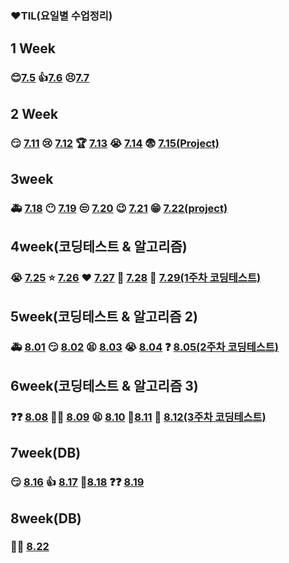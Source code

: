 ### ❤TIL(요일별 수업정리)

## 1 Week

### 😊[7.5](./1week/7.5/table.md)             👍[7.6](./1week/7.6/table.md)           😣[7.7](./1week/7.7/7.7_Theory.md)



## 2 Week

### 😏 [7.11](./2week/7.11_Theory.md)         😢 [7.12](./2week/7.12_Theory.md)        🏆 [7.13](./2week/7.13_Theory.md)      😭 [7.14](./2week/7.14_Theory.md)     😨 [7.15(Project)](https://github.com/kdt-hphk/01-PJT-01/tree/master/2회차/이수영)



## 3week

### 🚑 [7.18](./3week/7.18_Theory.md)      😶 [7.19](./3week/7.19_Theory.md)         😒 [7.20](./3week/7.20_Theory.md)        😉 [7.21](./3week/7.21_Theory.md)    😁 [7.22(project)](https://github.com/suyoung049/01-PJT-02/tree/main/2회차/이수영)



## 4week(코딩테스트 & 알고리즘)

### 😭 [7.25](https://github.com/suyoung049/01-ALGORITHM/tree/master/2회차/이수영/20220725)     ⭐ [7.26](https://github.com/suyoung049/01-ALGORITHM/tree/master/2회차/이수영/20220726)    ❤ [7.27](https://github.com/suyoung049/01-ALGORITHM/tree/master/2회차/이수영/20220727)     💪 [7.28](https://github.com/suyoung049/01-ALGORITHM/tree/master/2회차/이수영/20220728)  👏 [7.29(1주차 코딩테스트)](https://github.com/suyoung049/01-PJT-03/tree/master/2회차/이수영)



## 5week(코딩테스트 & 알고리즘 2)

### 🚑 [8.01](https://github.com/suyoung049/01-ALGORITHM/tree/master/2회차/이수영/20220801)     😏 [8.02](https://github.com/suyoung049/01-ALGORITHM/tree/master/2회차/이수영/20220802)      😫 [8.03](https://github.com/suyoung049/01-ALGORITHM/tree/master/2회차/이수영/20220803)   😭 [8.04](https://github.com/suyoung049/01-ALGORITHM/tree/master/2회차/이수영/20220804)  ❓ [8.05(2주차 코딩테스트)](https://github.com/suyoung049/01-PJT-04/tree/master/2회차/이수영)



## 6week(코딩테스트 & 알고리즘 3)

### ❓❓ [8.08](https://github.com/suyoung049/01-ALGORITHM/tree/master/2회차/이수영/20220808)  🏋️‍♀️ [8.09](https://github.com/suyoung049/01-ALGORITHM/tree/master/2회차/이수영/20220809)  😫 [8.10](https://github.com/suyoung049/01-ALGORITHM/tree/master/2회차/이수영/20220810)  👏[8.11](https://github.com/suyoung049/01-ALGORITHM/tree/master/2회차/이수영/20220811)  🎉 [8.12(3주차 코딩테스트)](https://github.com/suyoung049/01-PJT-05/tree/master/2회차/이수영)



## 7week(DB)

### 😏 [8.16](./8week/8.16_Theory.md)  👍 [8.17](./8week/8.17_Theory.md)  💪[8.18](./8week/8.18_Theory.md)   ❓❓ [8.19](./8week/8.19_Theory.md)



## 8week(DB)

### 🏃‍♂️ [8.22](./8week/8.22_Theory.md)
